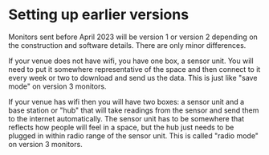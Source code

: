 # Setting up earlier versions

Monitors sent before April 2023 will be version 1 or version 2 depending on the construction and software details.   There are only minor differences.

If your venue does not have wifi, you have one box, a sensor unit.  You will need to put it somewhere representative of the space and then connect to it every week or two to download and send us the data.  This is just like "save mode" on version 3 monitors.

If your venue has wifi then you will have two boxes:  a sensor unit and a base station or "hub" that will take readings from the sensor and send them to the internet automatically.  The sensor unit has to be somewhere that reflects how people will feel in a space, but the hub just needs to be plugged in within radio range of the sensor unit.  This is called "radio mode" on version 3 monitors.  